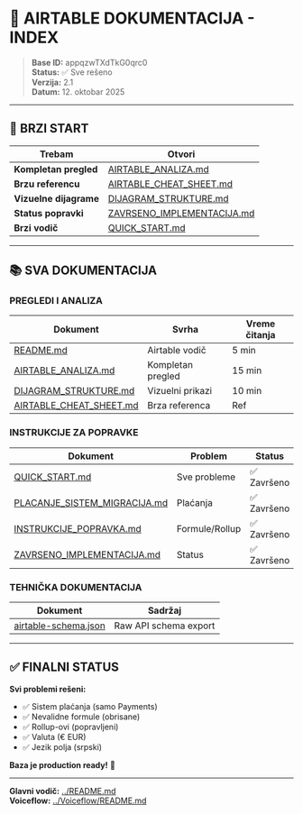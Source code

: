 # 📑 AIRTABLE DOKUMENTACIJA - INDEX

> **Base ID:** appqzwTXdTkG0qrc0  
> **Status:** ✅ Sve rešeno  
> **Verzija:** 2.1  
> **Datum:** 12. oktobar 2025

---

## 🎯 BRZI START

| Trebam | Otvori |
|--------|--------|
| **Kompletan pregled** | [AIRTABLE_ANALIZA.md](./AIRTABLE_ANALIZA.md) |
| **Brzu referencu** | [AIRTABLE_CHEAT_SHEET.md](./AIRTABLE_CHEAT_SHEET.md) |
| **Vizuelne dijagrame** | [DIJAGRAM_STRUKTURE.md](./DIJAGRAM_STRUKTURE.md) |
| **Status popravki** | [ZAVRSENO_IMPLEMENTACIJA.md](./ZAVRSENO_IMPLEMENTACIJA.md) |
| **Brzi vodič** | [QUICK_START.md](./QUICK_START.md) |

---

## 📚 SVA DOKUMENTACIJA

### PREGLEDI I ANALIZA

| Dokument | Svrha | Vreme čitanja |
|----------|-------|---------------|
| [README.md](./README.md) | Airtable vodič | 5 min |
| [AIRTABLE_ANALIZA.md](./AIRTABLE_ANALIZA.md) | Kompletan pregled | 15 min |
| [DIJAGRAM_STRUKTURE.md](./DIJAGRAM_STRUKTURE.md) | Vizuelni prikazi | 10 min |
| [AIRTABLE_CHEAT_SHEET.md](./AIRTABLE_CHEAT_SHEET.md) | Brza referenca | Ref |

### INSTRUKCIJE ZA POPRAVKE

| Dokument | Problem | Status |
|----------|---------|--------|
| [QUICK_START.md](./QUICK_START.md) | Sve probleme | ✅ Završeno |
| [PLACANJE_SISTEM_MIGRACIJA.md](./PLACANJE_SISTEM_MIGRACIJA.md) | Plaćanja | ✅ Završeno |
| [INSTRUKCIJE_POPRAVKA.md](./INSTRUKCIJE_POPRAVKA.md) | Formule/Rollup | ✅ Završeno |
| [ZAVRSENO_IMPLEMENTACIJA.md](./ZAVRSENO_IMPLEMENTACIJA.md) | Status | ✅ Završeno |

### TEHNIČKA DOKUMENTACIJA

| Dokument | Sadržaj |
|----------|---------|
| [airtable-schema.json](./airtable-schema.json) | Raw API schema export |

---

## ✅ FINALNI STATUS

**Svi problemi rešeni:**
- ✅ Sistem plaćanja (samo Payments)
- ✅ Nevalidne formule (obrisane)
- ✅ Rollup-ovi (popravljeni)
- ✅ Valuta (€ EUR)
- ✅ Jezik polja (srpski)

**Baza je production ready!** 🚀

---

**Glavni vodič:** [../README.md](../README.md)  
**Voiceflow:** [../Voiceflow/README.md](../Voiceflow/README.md)

